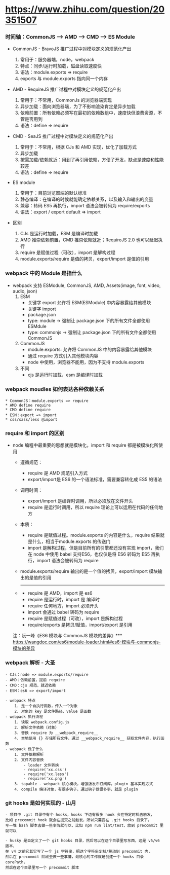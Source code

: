# https://www.zhihu.com/question/20351507

### 时间轴：CommonJS --> AMD --> CMD --> ES Module

- CommonJS - BravoJS 推广过程中对模块定义的规范化产出
    1. 常用于：服务器端，node，webpack
    2. 特点：同步/运行时加载，磁盘读取速度快
    3. 语法：module.exports => require
    4. exports 与 module.exports 指向同一个内存

- AMD - RequireJS 推广过程中对模块定义的规范化产出
    1. 常用于：不常用，CommonJs 的浏览器端实现
    2. 异步加载：面向浏览器端，为了不影响渲染肯定是异步加载
    3. 依赖前置：所有依赖必须写在最初的依赖数组中，速度快但浪费资源，不管是否用到
    4. 语法：define => require

- CMD - SeaJS 推广过程中对模块定义的规范化产出
    1. 常用于：不常用，根据 CJs 和 AMD 实现，优化了加载方式
    2. 异步加载
    3. 按需加载/依赖就近：用到了再引用依赖，方便了开发，缺点是速度和性能较差
    4. 语法：define => require

- ES module
    1. 常用于：目前浏览器端的默认标准
    2. 静态编译：在编译的时候就能确定依赖关系，以及输入和输出的变量
    3. 兼容：转码 ES5 再执行，import 语法会被转码为 require/exports
    4. 语法：export / export default => import

- 区别
    1. CJs 是运行时加载，ESM 是编译时加载
    2. AMD 推崇依赖前置，CMD 推崇依赖就近；RequireJS 2.0 也可以延迟执行
    3. require 是赋值过程（可改），import 是解构过程
    4. module.exports/require 是值的拷贝，export/import 是值的引用



### webpack 中的 Module 是指什么

- webpack 支持 ESModule, CommonJS, AMD, Assets(image, font, video, audio, json)
    1. ESM
        - 关键字 export 允许将 ESM(ESModule) 中内容暴露给其他模块
        - 关键字 import
        - package.json 
        - type: module -> 强制让 package.json 下的所有文件全都使用 ESMdule
        - type: commonjs -> 强制让 package.json 下的所有文件全都使用 CommonJS
    2. CommonJS 
        - module.exports: 允许将 CommonJS 中的内容暴露给其他模块
        - 通过 require 方式引入其他模块内容
        - node 中使用，浏览器不能用，因为不支持 module.exports
    3. 不同
        - cjs 是运行时加载，esm 是编译时加载



### webpack moudles 如何表达各种依赖关系
    * CommonJS：module.exports => require
    * AMD define require
    * CMD define require
    * ESM：export => import
    * css/sass/less @import



### require 和 import 的区别
- node 编程中最重要的思想就是模块化，import 和 require 都是被模块化所使用
    - 遵循规范：
        - require 是 AMD 规范引入方式
        - export/import是 ES6 的一个语法标准，需要兼容转化成 ES5 的语法
    - 调用时间：
        - export/import 是编译时调用，所以必须放在文件开头
        - require 是运行时调用，所以 require 理论上可以运用在代码的任何地方
    - 本质：
        - require 是赋值过程。module.exports 的内容是什么，require 结果就是什么，相当于module.exports 的传送门
        - import 是解构过程，但是目前所有的引擎都还没有实现 import，我们在 node 中使用 babel 支持ES6，也仅仅是将 ES6 转码为 ES5 再执行，import 语法会被转码为 require
    - module.exports/require 输出的是一个值的拷贝，export/import 模块输出的是值的引用

    - ***
        - require 是 AMD，import 是 es6
        - require 是运行时，import 是 编译时
        - require 任何地方，import 必须开头
        - import 会通过 babel 转码为 require
        - require 是赋值过程（可改），import 是解构过程
        - require/exports 是拷贝/赋值，import/export 是引用
    
    注：阮一峰《ES6 模块与 CommonJS 模块的差异》***
        https://wangdoc.com/es6/module-loader.html#es6-模块与-commonjs-模块的差异



### webpack 解析 - 大圣
    - CJs：node => module.exports/require
    - AMD：依赖前置，提前 require
    - CMD：cjs 规范，就近依赖
    - ESM：es6 => export/import

    - webpack 特点
        1. 是一个自执行函数，传入一个对象
        2. 对象的 key 是文件路径，value 是函数
    - webpack 执行流程
        1. 读取 webpack.config.js
        2. 解析文件依赖（对象）
        3. 替换 require 为 __webpack_require__
        4. 本地使用 {} 存储所有文件，通过 __webpack_require__ 获取文件内容，执行函数
    - webpack 做了什么
        1. 文件依赖解析
        2. 文件内容替换
            - loader 文件转换
            - require('xx.css')
            - require('xx.less')
            - require('xx.png')
        3. tapable - webpack 核心模块，增强版发布订阅库，plugin 基本实现方式
        4. compile 编译对象，有很多钩子，通过钩子做很多事，就是 plugin



### git hooks 是如何实现的 - 山月
    - 项目中 .git 目录中有个 hooks，hooks 下边有很多 hook 会在特定时机去触发，
    比如 precommit hook 就会在提交之前触发，所以只需要在 .git hooks 目录下，
    写一堆 bash 脚本去做一些事情就可以，比如 npm run lint/test，放到 precommit 里就可以

    - husky 是自定义了一个 git hooks 目录，然后可以在这个目录里写东西，这是 v5/v6 版本，
    在 v4 之前它其实写了一个 js 字符串，把这个字符串复制/移动到 precommit 内，
    然后在 precommit 阶段去做一些事情，最核心的工作就是创建一个 hooks 目录 corePath，
    然后在这个目录里写一个 precommit 脚本